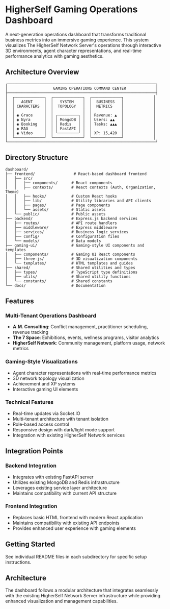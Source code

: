 # HigherSelf Gaming Operations Dashboard

A next-generation operations dashboard that transforms traditional business metrics into an immersive gaming experience. This system visualizes The HigherSelf Network Server's operations through interactive 3D environments, agent character representations, and real-time performance analytics with gaming aesthetics.

## Architecture Overview

```
┌─────────────────────────────────────────────────────────────────┐
│                    GAMING OPERATIONS COMMAND CENTER             │
├─────────────────────────────────────────────────────────────────┤
│  ┌─────────────┐  ┌─────────────┐  ┌─────────────┐             │
│  │   AGENT     │  │   SYSTEM    │  │  BUSINESS   │             │
│  │ CHARACTERS  │  │  TOPOLOGY   │  │  METRICS    │             │
│  │             │  │             │  │             │             │
│  │ ◉ Grace     │  │ ╭─────────╮ │  │ Revenue: ▲  │             │
│  │ ◉ Nyra      │  │ │ MongoDB │ │  │ Users: ▲▲   │             │
│  │ ◉ Booking   │  │ │ Redis   │ │  │ Tasks: ▲▲▲  │             │
│  │ ◉ RAG       │  │ │ FastAPI │ │  │             │             │
│  │ ◉ Video     │  │ ╰─────────╯ │  │ XP: 15,420  │             │
│  └─────────────┘  └─────────────┘  └─────────────┘             │
└─────────────────────────────────────────────────────────────────┘
```

## Directory Structure

```
dashboard/
├── frontend/                 # React-based dashboard frontend
│   ├── src/
│   │   ├── components/      # React components
│   │   ├── contexts/        # React contexts (Auth, Organization, Theme)
│   │   ├── hooks/           # Custom React hooks
│   │   ├── lib/             # Utility libraries and API clients
│   │   ├── pages/           # Page components
│   │   └── assets/          # Static assets
│   └── public/              # Public assets
├── backend/                 # Express.js backend services
│   ├── routes/              # API route handlers
│   ├── middleware/          # Express middleware
│   ├── services/            # Business logic services
│   ├── config/              # Configuration files
│   └── models/              # Data models
├── gaming-ui/               # Gaming-style UI components and templates
│   ├── components/          # Gaming UI React components
│   ├── three-js/            # 3D visualization components
│   └── templates/           # HTML templates and guides
├── shared/                  # Shared utilities and types
│   ├── types/               # TypeScript type definitions
│   ├── utils/               # Shared utility functions
│   └── constants/           # Shared constants
└── docs/                    # Documentation
```

## Features

### Multi-Tenant Operations Dashboard
- **A.M. Consulting**: Conflict management, practitioner scheduling, revenue tracking
- **The 7 Space**: Exhibitions, events, wellness programs, visitor analytics
- **HigherSelf Network**: Community management, platform usage, network metrics

### Gaming-Style Visualizations
- Agent character representations with real-time performance metrics
- 3D network topology visualization
- Achievement and XP systems
- Interactive gaming UI elements

### Technical Features
- Real-time updates via Socket.IO
- Multi-tenant architecture with tenant isolation
- Role-based access control
- Responsive design with dark/light mode support
- Integration with existing HigherSelf Network services

## Integration Points

### Backend Integration
- Integrates with existing FastAPI server
- Utilizes existing MongoDB and Redis infrastructure
- Leverages existing service layer architecture
- Maintains compatibility with current API structure

### Frontend Integration
- Replaces basic HTML frontend with modern React application
- Maintains compatibility with existing API endpoints
- Provides enhanced user experience with gaming elements

## Getting Started

See individual README files in each subdirectory for specific setup instructions.

## Architecture

The dashboard follows a modular architecture that integrates seamlessly with the existing HigherSelf Network Server infrastructure while providing enhanced visualization and management capabilities.
